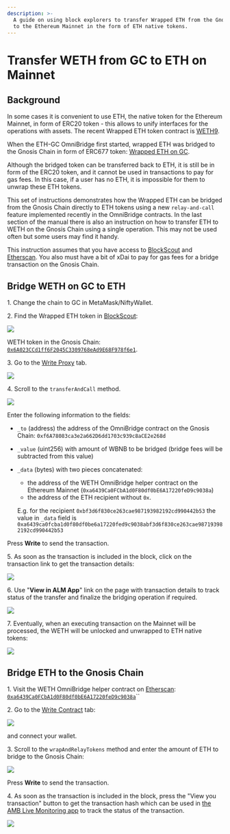 ```yaml
---
description: >-
  A guide on using block explorers to transfer Wrapped ETH from the Gnosis Chain
  to the Ethereum Mainnet in the form of ETH native tokens.
---
```


# Transfer WETH from GC to ETH on Mainnet

## Background

In some cases it is convenient to use ETH, the native token for the Ethereum Mainnet, in form of ERC20 token - this allows to unify interfaces for the operations with assets. The recent Wrapped ETH token contract is [WETH9](https://etherscan.io/address/0xc02aaa39b223fe8d0a0e5c4f27ead9083c756cc2).

When the ETH-GC OmniBridge first started, wrapped ETH was bridged to the Gnosis Chain in form of ERC677 token: [Wrapped ETH on GC](https://blockscout.com/xdai/mainnet/address/0x6A023CCd1ff6F2045C3309768eAd9E68F978f6e1).

Although the bridged token can be transferred back to ETH,  it is still be in form of the ERC20 token, and it cannot be used in transactions to pay for gas fees. In this case, if a user has no ETH, it is impossible for them to unwrap these ETH tokens.

This set of instructions demonstrates how the Wrapped ETH can be bridged from the Gnosis Chain directly to ETH tokens using a new `relay-and-call` feature implemented recently in the OmniBridge contracts. In the last section of the manual there is also an instruction on how to transfer ETH to WETH on the Gnosis Chain using a single operation. This may not be used often but some users may find it handy.

This instruction assumes that you have access to [BlockScout](https://blockscout.com/xdai/mainnet) and [Etherscan](https://etherscan.io). You also must have a bit of xDai to pay for gas fees for a bridge transaction on the Gnosis Chain.

## Bridge WETH on GC to ETH

1\. Change the chain to GC in MetaMask/NiftyWallet.

2\. Find the Wrapped ETH token in [BlockScout](https://blockscout.com/xdai/mainnet/):

![](</img/specs/bridges/image-182.png>)

WETH token in the Gnosis Chain: [`0x6A023CCd1ff6F2045C3309768eAd9E68F978f6e1`](https://blockscout.com/xdai/mainnet/address/0x6A023CCd1ff6F2045C3309768eAd9E68F978f6e1).

3\. Go to the [Write Proxy](https://blockscout.com/xdai/mainnet/address/0x6A023CCd1ff6F2045C3309768eAd9E68F978f6e1/write-proxy) tab.

![](</img/specs/bridges/image-181.png>)

4\. Scroll to the `transferAndCall` method.

![](</img/specs/bridges/image-141.png>)

Enter the following information to the fields:

* `_to` (address) the address of the OmniBridge contract on the Gnosis Chain: `0xf6A78083ca3e2a662D6dd1703c939c8aCE2e268d`
* `_value` (uint256) with amount of WBNB to be bridged (bridge fees will be subtracted from this value)
*   `_data` (bytes) with two pieces concatenated:

    * the address of the WETH OmniBridge helper contract on the Ethereum Mainnet (`0xa6439Ca0FCbA1d0F80df0bE6A17220feD9c9038a`)
    * the address of the ETH recipient without `0x`.

    E.g. for the recipient `0xbf3d6f830ce263cae987193982192cd990442b53` the value in `_data` field is `0xa6439ca0fcba1d0f80df0be6a17220fed9c9038abf3d6f830ce263cae987193982192cd990442b53`

Press **Write** to send the transaction.

5\. As soon as the transaction is included in the block, click on the transaction link to get the transaction details:

![](</img/specs/bridges/image-177.png>)

6\. Use "**View in ALM App**" link on the page with transaction details to track status of the transfer and finalize the bridging operation if required.

![](</img/specs/bridges/image-179.png>)

7\. Eventually, when an executing transaction on the Mainnet will be processed, the WETH will be unlocked and unwrapped to ETH native tokens:

![](</img/specs/bridges/image-185.png>)

## Bridge ETH to the Gnosis Chain

1\. Visit the WETH OmniBridge helper contract on [Etherscan](https://etherscan.io): [`0xa6439Ca0FCbA1d0F80df0bE6A17220feD9c9038a`](https://etherscan.io/address/0xa6439ca0fcba1d0f80df0be6a17220fed9c9038a)``

2\. Go to the [Write Contract](https://etherscan.io/address/0xa6439ca0fcba1d0f80df0be6a17220fed9c9038a#writeContract) tab:

![](</img/specs/bridges/image-183.png>)

and connect your wallet.

3\. Scroll to the `wrapAndRelayTokens` method and enter the amount of ETH to bridge to the Gnosis Chain:

![](</img/specs/bridges/image-138.png>)

Press **Write** to send the transaction.

4\. As soon as the transaction is included in the block, press the "View you transaction" button to get the transaction hash which can be used in [the AMB Live Monitoring app](https://alm-xdai.herokuapp.com) to track the status of the transaction.

![](</img/specs/bridges/image-178.png>)
